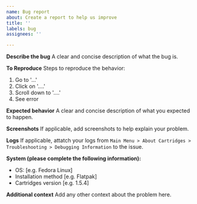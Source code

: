 ```yaml
---
name: Bug report
about: Create a report to help us improve
title: ''
labels: bug
assignees: ''

---
```


**Describe the bug**
A clear and concise description of what the bug is.

**To Reproduce**
Steps to reproduce the behavior:
1. Go to '...'
2. Click on '....'
3. Scroll down to '....'
4. See error

**Expected behavior**
A clear and concise description of what you expected to happen.

**Screenshots**
If applicable, add screenshots to help explain your problem.

**Logs**
If applicable, attatch your logs from `Main Menu > About Cartridges > Troubleshooting > Debugging Information` to the issue.

**System (please complete the following information):**
 - OS: [e.g. Fedora Linux]
 - Installation method [e.g. Flatpak]
 - Cartridges version [e.g. 1.5.4]

**Additional context**
Add any other context about the problem here.
